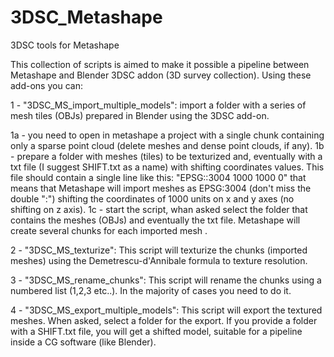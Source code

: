 # 3DSC_Metashape
3DSC tools for Metashape

This collection of scripts is aimed to make it possible a pipeline between Metashape and Blender 3DSC addon (3D survey collection). Using these add-ons you can:

1 - "3DSC_MS_import_multiple_models": import a folder with a series of mesh tiles (OBJs) prepared in Blender using the 3DSC add-on.

1a - you need to open in metashape a project with a single chunk containing only a sparse point cloud (delete meshes and dense point clouds, if any).
1b - prepare a folder with meshes (tiles) to be texturized and, eventually with a txt file (I suggest SHIFT.txt as a name) with shifting coordinates values. This file should contain a single line like this: "EPSG::3004 1000 1000 0" that means that Metashape will import meshes as EPSG:3004 (don't miss the double ":") shifting the coordinates of 1000 units on x and y axes (no shifting on z axis).
1c - start the script, whan asked select the folder that contains the meshes (OBJs) and eventually the txt file. Metashape will create several chunks for each imported mesh .
 
2 - "3DSC_MS_texturize": This script will texturize the chunks (imported meshes) using the Demetrescu-d'Annibale formula to texture resolution.

3 - "3DSC_MS_rename_chunks": This script will rename the chunks using a numbered list (1,2,3 etc..). In the majority of cases you need to do it.

4 - "3DSC_MS_export_multiple_models": This script will export the textured meshes. When asked, select a folder for the export. If you provide a folder with a SHIFT.txt file, you will get a shifted model, suitable for a pipeline inside a CG software (like Blender).